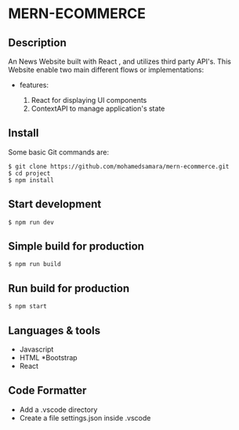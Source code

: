 # MERN-ECOMMERCE

## Description
An News Website built with React , and utilizes third party API's. This Website enable two main different flows or implementations:

* features:

    1. React for displaying UI components
    2. ContextAPI to manage application's state

## Install

Some basic Git commands are:

    $ git clone https://github.com/mohamedsamara/mern-ecommerce.git
    $ cd project
    $ npm install

## Start development
    $ npm run dev

## Simple build for production
    $ npm run build

## Run build for production
    $ npm start

## Languages & tools
* Javascript
* HTML
*Bootstrap
* React

## Code Formatter
* Add a .vscode directory
* Create a file settings.json inside .vscode
